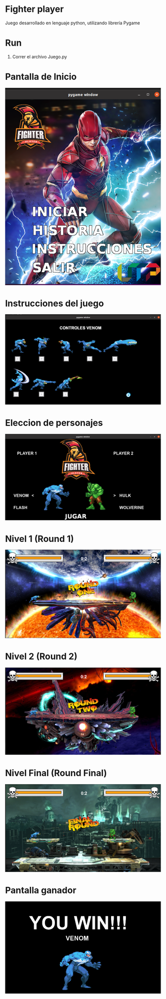 # Fighter player 
Juego desarrollado en lenguaje python, utilizando librería Pygame

# Run
1. Correr el archivo Juego.py

# Pantalla de Inicio
![alt text](https://github.com/VicenteHoyos/Fighter-player-Computacion-grafica/blob/main/Escenarios/img1.png)

# Instrucciones del juego

![alt text](https://github.com/VicenteHoyos/Fighter-player-Computacion-grafica/blob/main/Escenarios/img2.png)

# Eleccion de personajes

![alt text](https://github.com/VicenteHoyos/Fighter-player-Computacion-grafica/blob/main/Escenarios/img3.png)

# Nivel 1 (Round 1)

![alt text](https://github.com/VicenteHoyos/Fighter-player-Computacion-grafica/blob/main/Escenarios/img4.png)

# Nivel 2 (Round 2)

![alt text](https://github.com/VicenteHoyos/Fighter-player-Computacion-grafica/blob/main/Escenarios/img6.png)

# Nivel Final (Round Final)

![alt text](https://github.com/VicenteHoyos/Fighter-player-Computacion-grafica/blob/main/Escenarios/img7.png)

# Pantalla ganador
![alt text](https://github.com/VicenteHoyos/Fighter-player-Computacion-grafica/blob/main/Escenarios/img9.png)
